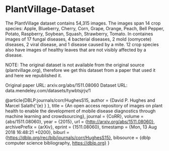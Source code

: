 # PlantVillage-Dataset

The PlantVillage dataset contains 54,315 images. The images span 14 crop species: Apple, Blueberry, Cherry, Corn, Grape, Orange, Peach, Bell Pepper, Potato, Raspberry, Soybean, Squash, Strawberry, Tomato. In containes images of 17 fungal diseases, 4 bacterial diseases, 2 mold (oomycete) diseases, 2 viral disease, and 1 disease caused by a mite. 12 crop species also have
images of healthy leaves that are not visibly affected by a disease. 

NOTE: The original dataset is not available from the original source (plantvillage.org), therefore we get this dataset from a paper that used it and here we republished it. 

Original paper URL: arxiv.org/abs/1511.08060 Dataset URL: data.mendeley.com/datasets/tywbtsjrjv/1

@article{DBLP:journals/corr/HughesS15,
  author    = {David P. Hughes and
               Marcel Salath{'{e} } },
  title     = {An open access repository of images on plant health to enable the
               development of mobile disease diagnostics through machine
               learning and crowdsourcing},
  journal   = {CoRR},
  volume    = {abs/1511.08060},
  year      = {2015},
  url       = {http://arxiv.org/abs/1511.08060},
  archivePrefix = {arXiv},
  eprint    = {1511.08060},
  timestamp = {Mon, 13 Aug 2018 16:48:21 +0200},
  biburl    = {https://dblp.org/rec/bib/journals/corr/HughesS15},
  bibsource = {dblp computer science bibliography, https://dblp.org}
}
